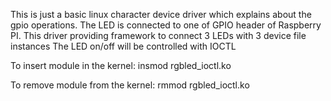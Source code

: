 This is just a basic linux character device driver which explains about the gpio operations.
The LED is connected to one of GPIO header of Raspberry PI.
This driver providing framework to connect 3 LEDs with 3 device file instances
The LED on/off will be controlled with IOCTL

To insert module in the kernel:
insmod rgbled_ioctl.ko

To remove module from the kernel:
rmmod rgbled_ioctl.ko



